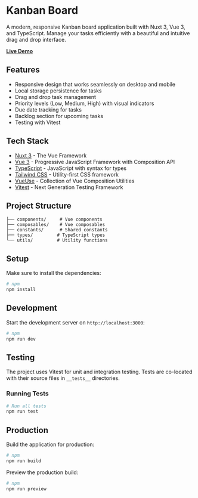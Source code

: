 # Kanban Board

A modern, responsive Kanban board application built with Nuxt 3, Vue 3, and TypeScript. Manage your tasks efficiently with a beautiful and intuitive drag and drop interface.

**[Live Demo](https://kanban-board-eight-tau.vercel.app)**

## Features

- Responsive design that works seamlessly on desktop and mobile
- Local storage persistence for tasks
- Drag and drop task management
- Priority levels (Low, Medium, High) with visual indicators
- Due date tracking for tasks
- Backlog section for upcoming tasks
- Testing with Vitest

## Tech Stack

- [Nuxt 3](https://nuxt.com/) - The Vue Framework
- [Vue 3](https://vuejs.org/) - Progressive JavaScript Framework with Composition API
- [TypeScript](https://www.typescriptlang.org/) - JavaScript with syntax for types
- [Tailwind CSS](https://tailwindcss.com/) - Utility-first CSS framework
- [VueUse](https://vueuse.org/) - Collection of Vue Composition Utilities
- [Vitest](https://vitest.dev/) - Next Generation Testing Framework

## Project Structure

```
├── components/     # Vue components
├── composables/    # Vue composables
├── constants/      # Shared constants
├── types/         # TypeScript types
└── utils/         # Utility functions
```

## Setup

Make sure to install the dependencies:

```bash
# npm
npm install
```

## Development

Start the development server on `http://localhost:3000`:

```bash
# npm
npm run dev
```

## Testing

The project uses Vitest for unit and integration testing. Tests are co-located with their source files in `__tests__` directories.

### Running Tests

```bash
# Run all tests
npm run test
```

## Production

Build the application for production:

```bash
# npm
npm run build
```

Preview the production build:

```bash
# npm
npm run preview
```
